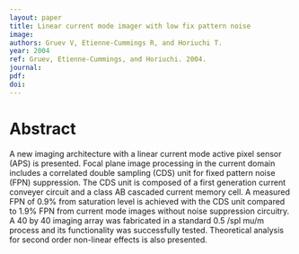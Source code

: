 ```yaml
---
layout: paper
title: Linear current mode imager with low fix pattern noise
image:
authors: Gruev V, Etienne-Cummings R, and Horiuchi T.
year: 2004
ref: Gruev, Etienne-Cummings, and Horiuchi. 2004.
journal: 
pdf: 
doi: 
---
```


# Abstract
A new imaging architecture with a linear current mode active pixel sensor (APS) is presented. Focal plane image processing in the current domain includes a correlated double sampling (CDS) unit for fixed pattern noise (FPN) suppression. The CDS unit is composed of a first generation current conveyer circuit and a class AB cascaded current memory cell. A measured FPN of 0.9% from saturation level is achieved with the CDS unit compared to 1.9% FPN from current mode images without noise suppression circuitry. A 40 by 40 imaging array was fabricated in a standard 0.5 /spl mu/m process and its functionality was successfully tested. Theoretical analysis for second order non-linear effects is also presented.

